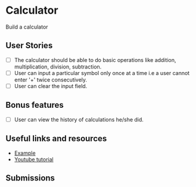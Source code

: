 # Calculator
Build a calculator

## User Stories
- [ ] The calculator should be able to do basic operations like addition, multiplication, division, subtraction.
- [ ] User can input a particular symbol only once at a time i.e a user cannot enter '+' twice consecutively.
- [ ] User can clear the input field.

## Bonus features
- [ ] User can view the history of calculations he/she did.

## Useful links and resources
- [Example](https://mohith03.github.io/calci/index.html)
- [Youtube tutorial](https://www.youtube.com/watch?v=BuZtAqk5LIY)

## Submissions
